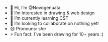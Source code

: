 - 👋 Hi, I’m @Novogenuata
- 👀 I’m interested in drawing & web design
- 🌱 I’m currently learning CST
- 💞️ I’m looking to collaborate on nothing yet!
- 😄 Pronouns: she
- ⚡ Fun fact: I`ve been drawing for 10+ years :)

<!---
Novogenuata/Novogenuata is a ✨ special ✨ repository because its `README.md` (this file) appears on your GitHub profile.
You can click the Preview link to take a look at your changes.
--->

